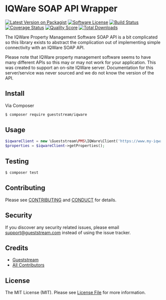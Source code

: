 # IQWare SOAP API Wrapper

[![Latest Version on Packagist][ico-version]][link-packagist]
[![Software License][ico-license]](LICENSE.md)
[![Build Status][ico-travis]][link-travis]
[![Coverage Status][ico-scrutinizer]][link-scrutinizer]
[![Quality Score][ico-code-quality]][link-code-quality]
[![Total Downloads][ico-downloads]][link-downloads]

The IQWare Property Management Software SOAP API is a bit complicated so this library exists to abstract the complication out of implementing simple connectivity with an IQWare SOAP API. 

Please note that IQWare property management software seems to have many different APIs so this may or may not work for your application.  This was created to support an on-site IQWare server.  Documentation for this server/service was never sourced and we do not know the version of the API.

## Install

Via Composer

``` bash
$ composer require gueststream/iqware
```

## Usage

``` php
$iqwareClient = new \Gueststream\PMS\IQWare\Client('https://www.my-iqware-server/IQWareWebRes.asmx?WSDL');
$properties = $iqwareClient->getProperties();
```

## Testing

``` bash
$ composer test
```

## Contributing

Please see [CONTRIBUTING](CONTRIBUTING.md) and [CONDUCT](CONDUCT.md) for details.

## Security

If you discover any security related issues, please email support@gueststream.com instead of using the issue tracker.

## Credits

- [Gueststream][link-author]
- [All Contributors][link-contributors]

## License

The MIT License (MIT). Please see [License File](LICENSE.md) for more information.

[ico-version]: https://img.shields.io/packagist/v/gueststream/iqware.svg?style=flat-square
[ico-license]: https://img.shields.io/badge/license-MIT-brightgreen.svg?style=flat-square
[ico-travis]: https://img.shields.io/travis/gueststream/iqware/master.svg?style=flat-square
[ico-scrutinizer]: https://img.shields.io/scrutinizer/coverage/g/gueststream/iqware.svg?style=flat-square
[ico-code-quality]: https://img.shields.io/scrutinizer/g/gueststream/iqware.svg?style=flat-square
[ico-downloads]: https://img.shields.io/packagist/dt/gueststream/iqware.svg?style=flat-square

[link-packagist]: https://packagist.org/packages/gueststream/iqware
[link-travis]: https://travis-ci.org/gueststream/iqware
[link-scrutinizer]: https://scrutinizer-ci.com/g/gueststream/iqware/code-structure
[link-code-quality]: https://scrutinizer-ci.com/g/gueststream/iqware
[link-downloads]: https://packagist.org/packages/gueststream/iqware
[link-author]: https://github.com/gueststream-Inc
[link-contributors]: ../../contributors
